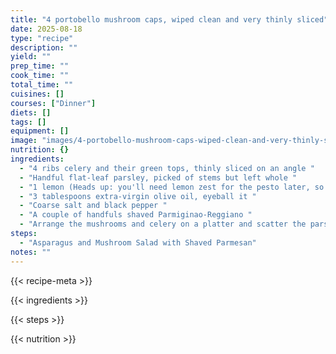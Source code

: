 ```yaml
---
title: "4 portobello mushroom caps, wiped clean and very thinly sliced"
date: 2025-08-18
type: "recipe"
description: ""
yield: ""
prep_time: ""
cook_time: ""
total_time: ""
cuisines: []
courses: ["Dinner"]
diets: []
tags: []
equipment: []
image: "images/4-portobello-mushroom-caps-wiped-clean-and-very-thinly-slice/hero.jpg"
nutrition: {}
ingredients:
  - "4 ribs celery and their green tops, thinly sliced on an angle "
  - "Handful flat-leaf parsley, picked of stems but left whole "
  - "1 lemon (Heads up: you'll need lemon zest for the pesto later, so zest and reserve before you cut this lemon to juice it for this salad.) "
  - "3 tablespoons extra-virgin olive oil, eyeball it "
  - "Coarse salt and black pepper "
  - "A couple of handfuls shaved Parmiginao-Reggiano "
  - "Arrange the mushrooms and celery on a platter and scatter the parsley leaves around. Squeeze the lemon juice evenly over the platter then liberally drizzle the salad with extra-virgin olive oil, about 3 tablespoons. Season the salad with salt and lots of black pepper and toss with your finger tips to combine. Using a vegetable peeler, shave cheese and scatter a couple of handfuls Parmigiano-Reggiano over the salad."
steps:
  - "Asparagus and Mushroom Salad with Shaved Parmesan"
notes: ""
---
```

{{< recipe-meta >}}

{{< ingredients >}}

{{< steps >}}

{{< nutrition >}}
